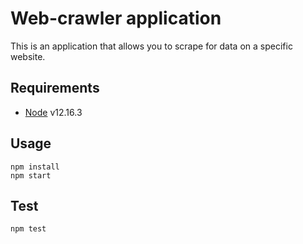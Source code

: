 # Web-crawler application

This is an application that allows you to scrape for data on a specific website.

## Requirements
* [Node](https://nodejs.org/en/) v12.16.3

## Usage
```npm install```  
```npm start```

## Test
```npm test```
